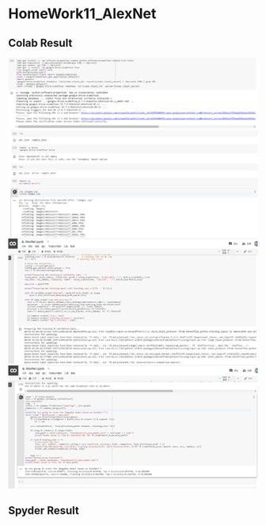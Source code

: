 # HomeWork11_AlexNet
## Colab Result
![alt text](https://github.com/snsd050331/HomeWork11_AlexNet/blob/master/00.png?raw=true)
![alt text](https://github.com/snsd050331/HomeWork11_AlexNet/blob/master/01.png?raw=true)
![alt text](https://github.com/snsd050331/HomeWork11_AlexNet/blob/master/02.png?raw=true)
![alt text](https://github.com/snsd050331/HomeWork11_AlexNet/blob/master/03.png?raw=true)
## Spyder Result

